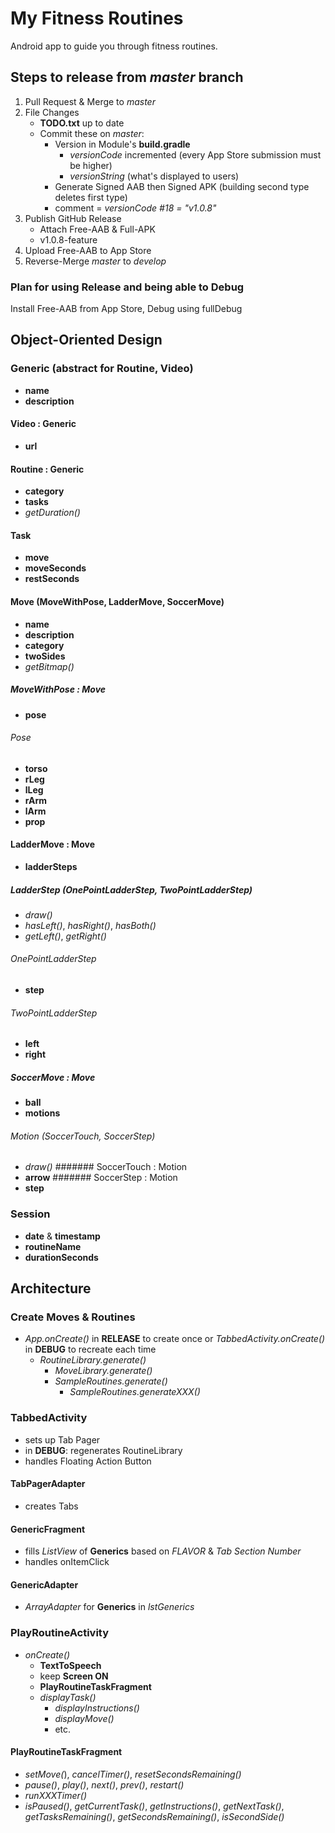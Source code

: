 # My Fitness Routines
Android app to guide you through fitness routines.

## Steps to release from *master* branch
1. Pull Request & Merge to *master*
1. File Changes
    - **TODO.txt** up to date
    - Commit these on *master*:
        - Version in Module's **build.gradle**
            - *versionCode* incremented (every App Store submission must be higher)
            - *versionString* (what's displayed to users)
        - Generate Signed AAB then Signed APK (building second type deletes first type)
        - comment = *versionCode #18 = "v1.0.8"*
1. Publish GitHub Release
    - Attach Free-AAB & Full-APK
    - v1.0.8-feature
1. Upload Free-AAB to App Store
1. Reverse-Merge *master* to *develop*

### Plan for using Release and being able to Debug
Install Free-AAB from App Store, Debug using fullDebug

## Object-Oriented Design
### Generic (abstract for Routine, Video)
- **name**
- **description**
#### Video : Generic
- **url**
#### Routine : Generic
- **category**
- **tasks**
- *getDuration()*
#### Task
- **move**
- **moveSeconds**
- **restSeconds**
#### Move (MoveWithPose, LadderMove, SoccerMove)
- **name**
- **description**
- **category**
- **twoSides**
- *getBitmap()*
##### MoveWithPose : Move
- **pose**
###### Pose
- **torso**
- **rLeg**
- **lLeg**
- **rArm**
- **lArm**
- **prop**
#### LadderMove : Move
- **ladderSteps**
##### LadderStep (OnePointLadderStep, TwoPointLadderStep)
- *draw()*
- *hasLeft()*, *hasRight()*, *hasBoth()*
- *getLeft()*, *getRight()*
###### OnePointLadderStep
- **step**
###### TwoPointLadderStep
- **left**
- **right**
##### SoccerMove : Move
- **ball**
- **motions**
###### Motion (SoccerTouch, SoccerStep)
- *draw()*
####### SoccerTouch : Motion
- **arrow**
####### SoccerStep : Motion
- **step**
### Session
- **date** & **timestamp**
- **routineName**
- **durationSeconds**

## Architecture
### Create Moves & Routines
- *App.onCreate()* in **RELEASE** to create once or *TabbedActivity.onCreate()* in **DEBUG** to recreate each time
    - *RoutineLibrary.generate()*
        - *MoveLibrary.generate()*
        - *SampleRoutines.generate()*
            - *SampleRoutines.generateXXX()*
### TabbedActivity
- sets up Tab Pager
- in **DEBUG**: regenerates RoutineLibrary
- handles Floating Action Button
#### TabPagerAdapter
- creates Tabs
#### GenericFragment
- fills *ListView* of **Generics** based on *FLAVOR* & *Tab Section Number*
- handles onItemClick
#### GenericAdapter
- *ArrayAdapter* for **Generics** in *lstGenerics*
### PlayRoutineActivity
- *onCreate()*
    - **TextToSpeech**
    - keep **Screen ON**
    - **PlayRoutineTaskFragment**
    - *displayTask()*
        - *displayInstructions()*
        - *displayMove()*
        - etc.
#### PlayRoutineTaskFragment
- *setMove(*), *cancelTimer()*, *resetSecondsRemaining()*
- *pause()*, *play()*, *next()*, *prev()*, *restart()*
- *runXXXTimer()*
- *isPaused()*, *getCurrentTask()*, *getInstructions()*, *getNextTask()*, *getTasksRemaining()*, *getSecondsRemaining()*, *isSecondSide()*
